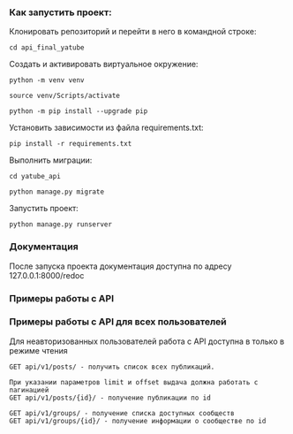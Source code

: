 ### Как запустить проект:
Клонировать репозиторий и перейти в него в командной строке:

```
cd api_final_yatube
```
Cоздать и активировать виртуальное окружение:
```
python -m venv venv
```
```
source venv/Scripts/activate
```

```
python -m pip install --upgrade pip
```

Установить зависимости из файла requirements.txt:
```
pip install -r requirements.txt
```
Выполнить миграции:
```
cd yatube_api
```
```
python manage.py migrate
```
Запустить проект:
```
python manage.py runserver
```
### Документация
После запуска проекта документация доступна по адресу 127.0.0.1:8000/redoc
### Примеры работы с API
### Примеры работы с API для всех пользователей
Для неавторизованных пользователей работа с API доступна в только в режиме чтения
```
GET api/v1/posts/ - получить список всех публикаций.
```
```
При указании параметров limit и offset выдача должна работать с пагинацией
GET api/v1/posts/{id}/ - получение публикации по id
```
```
GET api/v1/groups/ - получение списка доступных сообществ
GET api/v1/groups/{id}/ - получение информации о сообществе по id
```
```